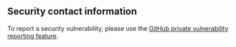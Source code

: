 ## Security contact information

To report a security vulnerability, please use the
[GitHub private vulnerability reporting feature](https://docs.github.com/en/code-security/security-advisories/guidance-on-reporting-and-writing/privately-reporting-a-security-vulnerability).
